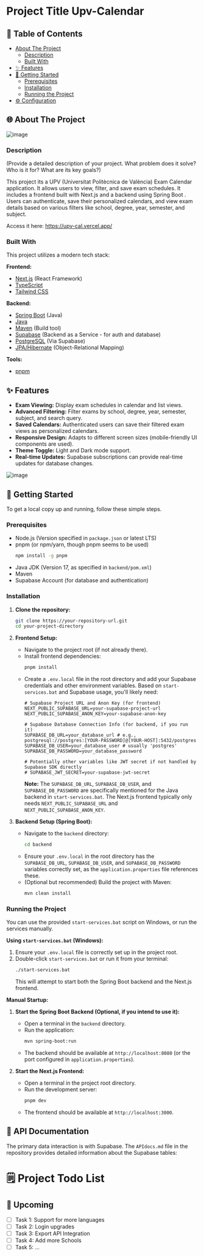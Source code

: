 # Project Title Upv-Calendar

## 📖 Table of Contents

- [About The Project](#about-the-project)
  - [Description](#description)
  - [Built With](#built-with)
- [✨ Features](#features)
- [🚀 Getting Started](#getting-started)
  - [Prerequisites](#prerequisites)
  - [Installation](#installation)
  - [Running the Project](#running-the-project)
- [⚙️ Configuration](#configuration)


## <a name="about-the-project"></a>🌐 About The Project

![image](https://github.com/user-attachments/assets/845923f9-0058-4051-962c-1b0e6bf5a431)


### <a name="description"></a>Description

(Provide a detailed description of your project. What problem does it solve? Who is it for? What are its key goals?)

This project its a UPV (Universitat Politècnica de València) Exam Calendar application. It allows users to view, filter, and save exam schedules. It includes a frontend built with Next.js and a backend using Spring Boot . Users can authenticate, save their personalized calendars, and view exam details based on various filters like school, degree, year, semester, and subject.

Access it here: https://upv-cal.vercel.app/

### <a name="built-with"></a>Built With

This project utilizes a modern tech stack:

**Frontend:**
*   [Next.js](https://nextjs.org/) (React Framework)
*   [TypeScript](https://www.typescriptlang.org/)
*   [Tailwind CSS](https://tailwindcss.com/)

**Backend:**
*   [Spring Boot](https://spring.io/projects/spring-boot) (Java)
*   [Java](https://www.java.com/)
*   [Maven](https://maven.apache.org/) (Build tool)
*   [Supabase](https://supabase.io/) (Backend as a Service - for auth and database)
*   [PostgreSQL](https://www.postgresql.org/) (Via Supabase)
*   [JPA/Hibernate](https://hibernate.org/orm/) (Object-Relational Mapping)

**Tools:**
*   [pnpm](https://pnpm.io/)

## <a name="features"></a>✨ Features

*   **Exam Viewing:** Display exam schedules in calendar and list views.
*   **Advanced Filtering:** Filter exams by school, degree, year, semester, subject, and search query.
*   **Saved Calendars:** Authenticated users can save their filtered exam views as personalized calendars.
*   **Responsive Design:** Adapts to different screen sizes (mobile-friendly UI components are used).
*   **Theme Toggle:** Light and Dark mode support.
*   **Real-time Updates:** Supabase subscriptions can provide real-time updates for database changes.

![image](https://github.com/user-attachments/assets/4b9b035b-08ae-41d9-8904-718fde278a94)


## <a name="getting-started"></a>🚀 Getting Started

To get a local copy up and running, follow these simple steps.

### <a name="prerequisites"></a>Prerequisites

*   Node.js (Version specified in `package.json` or latest LTS)
*   pnpm (or npm/yarn, though pnpm seems to be used)
    ```bash
    npm install -g pnpm
    ```
*   Java JDK (Version 17, as specified in `backend/pom.xml`)
*   Maven
*   Supabase Account (for database and authentication)

### <a name="installation"></a>Installation

1.  **Clone the repository:**
    ```bash
    git clone https://your-repository-url.git
    cd your-project-directory
    ```
2.  **Frontend Setup:**
    *   Navigate to the project root (if not already there).
    *   Install frontend dependencies:
        ```bash
        pnpm install
        ```
    *   Create a `.env.local` file in the root directory and add your Supabase credentials and other environment variables. Based on `start-services.bat` and Supabase usage, you'll likely need:
        ```env
        # Supabase Project URL and Anon Key (for frontend)
        NEXT_PUBLIC_SUPABASE_URL=your-supabase-project-url
        NEXT_PUBLIC_SUPABASE_ANON_KEY=your-supabase-anon-key

        # Supabase Database Connection Info (for backend, if you run it)
        SUPABASE_DB_URL=your_database_url # e.g., postgresql://postgres:[YOUR-PASSWORD]@[YOUR-HOST]:5432/postgres
        SUPABASE_DB_USER=your_database_user # usually 'postgres'
        SUPABASE_DB_PASSWORD=your_database_password

        # Potentially other variables like JWT secret if not handled by Supabase SDK directly
        # SUPABASE_JWT_SECRET=your-supabase-jwt-secret
        ```
        **Note:** The `SUPABASE_DB_URL`, `SUPABASE_DB_USER`, and `SUPABASE_DB_PASSWORD` are specifically mentioned for the Java backend in `start-services.bat`. The Next.js frontend typically only needs `NEXT_PUBLIC_SUPABASE_URL` and `NEXT_PUBLIC_SUPABASE_ANON_KEY`.

3.  **Backend Setup (Spring Boot):**
    *   Navigate to the `backend` directory:
        ```bash
        cd backend
        ```
    *   Ensure your `.env.local` in the root directory has the `SUPABASE_DB_URL`, `SUPABASE_DB_USER`, and `SUPABASE_DB_PASSWORD` variables correctly set, as the `application.properties` file references these.
    *   (Optional but recommended) Build the project with Maven:
        ```bash
        mvn clean install
        ```

### <a name="running-the-project"></a>Running the Project

You can use the provided `start-services.bat` script on Windows, or run the services manually.

**Using `start-services.bat` (Windows):**
1.  Ensure your `.env.local` file is correctly set up in the project root.
2.  Double-click `start-services.bat` or run it from your terminal:
    ```bash
    ./start-services.bat
    ```
    This will attempt to start both the Spring Boot backend and the Next.js frontend.

**Manual Startup:**

1.  **Start the Spring Boot Backend (Optional, if you intend to use it):**
    *   Open a terminal in the `backend` directory.
    *   Run the application:
        ```bash
        mvn spring-boot:run
        ```
    *   The backend should be available at `http://localhost:8080` (or the port configured in `application.properties`).

2.  **Start the Next.js Frontend:**
    *   Open a terminal in the project root directory.
    *   Run the development server:
        ```bash
        pnpm dev
        ```
    *   The frontend should be available at `http://localhost:3000`.
  
      
## <a name="api-documentation"></a>📄 API Documentation

The primary data interaction is with Supabase. The `APIdocs.md` file in the repository provides detailed information about the Supabase tables:


# 🗒️ Project Todo List

## 🔮 Upcoming
- [ ] Task 1: Support for more languages
- [ ] Task 2: Login upgrades
- [ ] Task 3: Export API Integration
- [ ] Task 4: Add more Schools
- [ ] Task 5: ...
